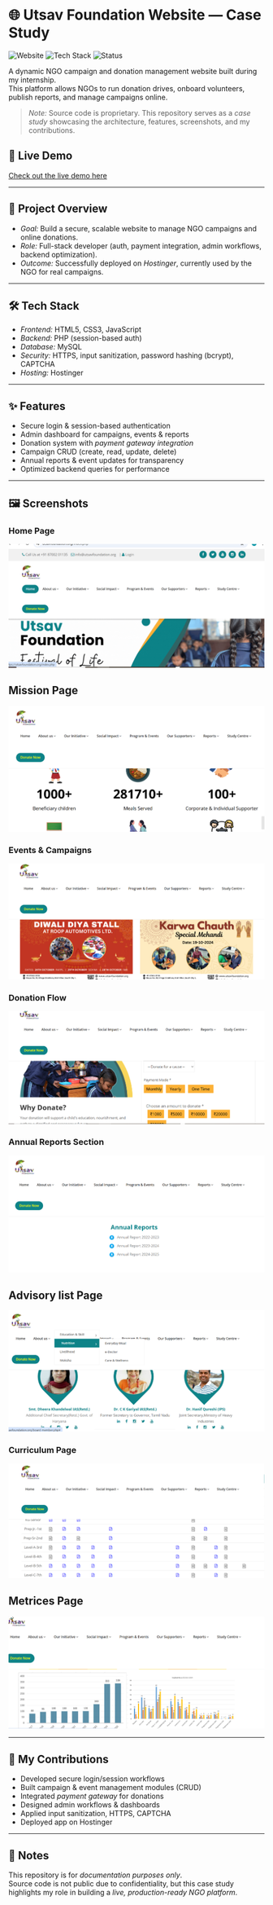 # 🌐 Utsav Foundation Website — Case Study  
![Website](https://img.shields.io/badge/Website-Live-brightgreen)
![Tech Stack](https://img.shields.io/badge/Tech-PHP%2C%20MySQL%2C%20JS-blue)
![Status](https://img.shields.io/badge/Status-Live-success)

A dynamic NGO campaign and donation management website built during my internship.  
This platform allows NGOs to run donation drives, onboard volunteers, publish reports, and manage campaigns online.  

> *Note:* Source code is proprietary. This repository serves as a *case study* showcasing the architecture, features, screenshots, and my contributions.
## 🔗 Live Demo
[ Check out the live demo here](https://utsavfoundation.org/)

---

## 🚀 Project Overview  
- *Goal:* Build a secure, scalable website to manage NGO campaigns and online donations.  
- *Role:* Full-stack developer (auth, payment integration, admin workflows, backend optimization).  
- *Outcome:* Successfully deployed on *Hostinger*, currently used by the NGO for real campaigns.  

---

## 🛠 Tech Stack  
- *Frontend:* HTML5, CSS3, JavaScript  
- *Backend:* PHP (session-based auth)  
- *Database:* MySQL  
- *Security:* HTTPS, input sanitization, password hashing (bcrypt), CAPTCHA  
- *Hosting:* Hostinger  

---

## ✨ Features  
- Secure login & session-based authentication  
- Admin dashboard for campaigns, events & reports  
- Donation system with *payment gateway integration*  
- Campaign CRUD (create, read, update, delete)  
- Annual reports & event updates for transparency  
- Optimized backend queries for performance  

---

## 🖼️ Screenshots  

### Home Page  
![Home Screenshot](assets/HomePage.png)  
## Mission Page
![Home Screenshot](assets/Services.png)
### Events & Campaigns  
![Events Screenshot](assets/eventpage.png)  
### Donation Flow  
![Donation Screenshot](assets/donationpage.png)  
### Annual Reports Section  
![Reports Screenshot](assets/Reportpage.png)  
## Advisory list Page
![Advisory Screenshot](assets/Advisorylist.png) 
### Curriculum Page 
![Curriculum Screenshot](assets/Curriculampage.png) 
## Metrices Page
![Metrices Screenshot](assets/metricespage.png)

---

## 📄 My Contributions  
- Developed secure login/session workflows  
- Built campaign & event management modules (CRUD)  
- Integrated *payment gateway* for donations  
- Designed admin workflows & dashboards  
- Applied input sanitization, HTTPS, CAPTCHA  
- Deployed app on Hostinger  

---

## 📢 Notes  
This repository is for *documentation purposes only*.  
Source code is not public due to confidentiality, but this case study highlights my role in building a *live, production-ready NGO platform*.

